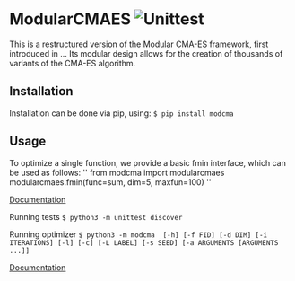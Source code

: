 # ModularCMAES ![Unittest](https://github.com/IOHprofiler/ModularCMAES/workflows/Unittest/badge.svg)

This is a restructured version of the Modular CMA-ES framework, first introduced in ...
Its modular design allows for the creation of thousands of variants of the CMA-ES algorithm.

## Installation
Installation can be done via pip, using:
`$ pip install modcma`

## Usage
To optimize a single function, we provide a basic fmin interface, which can be used as follows:
''
from modcma import modularcmaes
modularcmaes.fmin(func=sum, dim=5, maxfun=100)
''

[Documentation](https://modcma.readthedocs.io/)

Running tests
`$ python3 -m unittest discover`

Running optimizer
`$ python3 -m modcma  [-h] [-f FID] [-d DIM] [-i ITERATIONS] [-l] [-c] [-L LABEL]
                   [-s SEED] [-a ARGUMENTS [ARGUMENTS ...]]`


[Documentation](https://modcma.readthedocs.io/)
